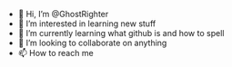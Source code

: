- 👋 Hi, I’m @GhostRighter
- 👀 I’m interested in learning new stuff
- 🌱 I’m currently learning what github is and how to spell
- 💞️ I’m looking to collaborate on anything
- 📫 How to reach me 

<!---
GhostRighter/GhostRighter is a ✨ special ✨ repository because its `README.md` (this file) appears on your GitHub profile.
You can click the Preview link to take a look at your changes.
--->
